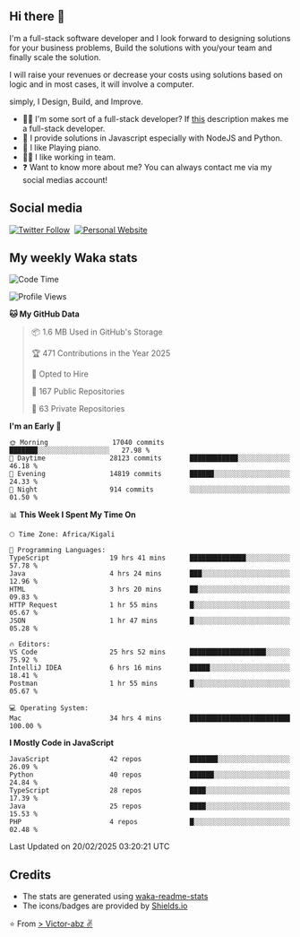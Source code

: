 ## Hi there 👋
I'm a full-stack software developer and I look forward to designing solutions for your business problems, Build the solutions with you/your team and finally scale the solution.

I will raise your revenues or decrease your costs using solutions based on logic and in most cases, it will involve a computer.

simply, I Design, Build, and Improve.

- 👨‍💻 I'm some sort of a full-stack developer? If [this](https://www.w3schools.com/whatis/whatis_fullstack.asp) description makes me a full-stack developer.
- 🌱 I provide solutions in Javascript especially with NodeJS and Python. 
- 🎹 I like Playing piano.
- 👯‍♀️ I like working in team.
- ❓ Want to know more about me? You can always contact me via my social medias account!

## Social media
[![Twitter Follow](https://img.shields.io/twitter/follow/vicky_abz?color=%231DA1F2&label=Twitter&style=for-the-badge&logo=twitter&logoColor=ffffff)](https://twitter.com/vicky_abz)
‎‎ [![Personal Website](https://img.shields.io/static/v1?label=visit&message=victor-abz.com&color=%235F021F&style=for-the-badge)](https://victor-abz.com/)

## My weekly Waka stats
<!--START_SECTION:waka-->
![Code Time](http://img.shields.io/badge/Code%20Time-1%2C149%20hrs%2017%20mins-blue)

![Profile Views](http://img.shields.io/badge/Profile%20Views-1-blue)

**🐱 My GitHub Data** 

> 📦 1.6 MB Used in GitHub's Storage 
 > 
> 🏆 471 Contributions in the Year 2025
 > 
> 💼 Opted to Hire
 > 
> 📜 167 Public Repositories 
 > 
> 🔑 63 Private Repositories 
 > 
**I'm an Early 🐤** 

```text
🌞 Morning                17040 commits       ███████░░░░░░░░░░░░░░░░░░   27.98 % 
🌆 Daytime                28123 commits       ████████████░░░░░░░░░░░░░   46.18 % 
🌃 Evening                14819 commits       ██████░░░░░░░░░░░░░░░░░░░   24.33 % 
🌙 Night                  914 commits         ░░░░░░░░░░░░░░░░░░░░░░░░░   01.50 % 
```


📊 **This Week I Spent My Time On** 

```text
🕑︎ Time Zone: Africa/Kigali

💬 Programming Languages: 
TypeScript               19 hrs 41 mins      ██████████████░░░░░░░░░░░   57.78 % 
Java                     4 hrs 24 mins       ███░░░░░░░░░░░░░░░░░░░░░░   12.96 % 
HTML                     3 hrs 20 mins       ██░░░░░░░░░░░░░░░░░░░░░░░   09.83 % 
HTTP Request             1 hr 55 mins        █░░░░░░░░░░░░░░░░░░░░░░░░   05.67 % 
JSON                     1 hr 47 mins        █░░░░░░░░░░░░░░░░░░░░░░░░   05.28 % 

🔥 Editors: 
VS Code                  25 hrs 52 mins      ███████████████████░░░░░░   75.92 % 
IntelliJ IDEA            6 hrs 16 mins       █████░░░░░░░░░░░░░░░░░░░░   18.41 % 
Postman                  1 hr 55 mins        █░░░░░░░░░░░░░░░░░░░░░░░░   05.67 % 

💻 Operating System: 
Mac                      34 hrs 4 mins       █████████████████████████   100.00 % 
```

**I Mostly Code in JavaScript** 

```text
JavaScript               42 repos            ███████░░░░░░░░░░░░░░░░░░   26.09 % 
Python                   40 repos            ██████░░░░░░░░░░░░░░░░░░░   24.84 % 
TypeScript               28 repos            ████░░░░░░░░░░░░░░░░░░░░░   17.39 % 
Java                     25 repos            ████░░░░░░░░░░░░░░░░░░░░░   15.53 % 
PHP                      4 repos             █░░░░░░░░░░░░░░░░░░░░░░░░   02.48 % 
```




 Last Updated on 20/02/2025 03:20:21 UTC
<!--END_SECTION:waka-->

## Credits
- The stats are generated using [waka-readme-stats](https://github.com/anmol098/waka-readme-stats)
- The icons/badges are provided by [Shields.io](https://shields.io/)

⭐️ From [> Victor-abz ✌](https://victor-abz.com/)
